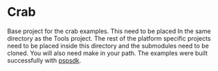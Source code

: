 # Crab
Base project for the crab examples. This need to be placed In the same directory as the Tools project.
The rest of the platform specific projects need to be placed inside this directory and the submodules need to be cloned.
You will also need make in your path. The examples were built successfully with [pspsdk](https://github.com/pspdev/pspsdk).
